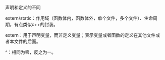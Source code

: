 声明和定义的不同

extern/static：作用域（函数体内，函数体外，单个文件，多个文件）、生命周期，有点类似c++的封装。

extern：用于声明变量，而非定义变量；表示变量或者函数的定义在其他文件或者本文件的后面。

^：相同为零，反之为一。